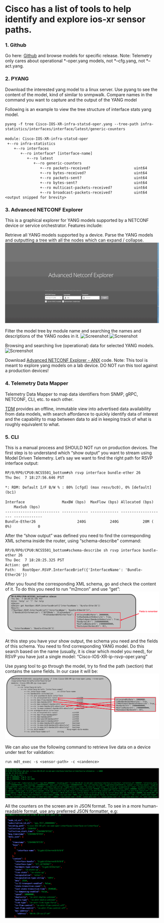 # Cisco has a list of tools to help identify and explore ios-xr sensor paths.

### 1. Github
  Go here: [Github](https://github.com/YangModels/yang/tree/master/vendor/cisco/xr) and browse models for specific release. 
  Note: Telemetry only cares about operational *-oper.yang models, not *–cfg.yang, not *–act.yang.
  
### 2. PYANG
  Download the interested yang model to a linux server. 
  Use pyang to see the content of the model, kind of similar to snmpwalk.
  Compare names in the command you want to capture and the output of the YANG model
  
  Following is an example to view the tree structure of interface stats yang model. 
  
  ```console
  pyang -f tree Cisco-IOS-XR-infra-statsd-oper.yang --tree-path infra-statistics/interfaces/interface/latest/generic-counters
 
module: Cisco-IOS-XR-infra-statsd-oper
   +--ro infra-statistics
      +--ro interfaces
         +--ro interface* [interface-name]
            +--ro latest
               +--ro generic-counters
                  +--ro packets-received?                    uint64
                  +--ro bytes-received?                      uint64
                  +--ro packets-sent?                        uint64
                  +--ro bytes-sent?                          uint64
                  +--ro multicast-packets-received?          uint64
                  +--ro broadcast-packets-received?          uint64
<output snipped for brevity>
```

### 3. Advanced NETCONF Explorer 
This is a graphical explorer for YANG models supported by a NETCONF device or service orchestrator. Features include:

 Retrieve all YANG models supported by a device.
 Parse the YANG models and outputting a tree with all the nodes which can expand / collapse.
 ![Screenshot](../images/anx1.gif)
    
 Filter the model tree by module name and searching the names and descriptions of the YANG nodes in it.
 ![Screenshot](../images/anx2.gif)
 ![Screenshot](../images/anx3.gif)
    
 Browsing and searching live (operational) data for selected YANG models.
 ![Screenshot](../images/anx4.gif)
    
Download [Advanced NETCONF Explorer - ANX](https://github.com/cisco-ie/anx) code. 
Note: This tool is meant to explore yang models on a lab device. DO NOT run this tool against a production devices!

### 4. Telemetry Data Mapper 

Telemetry Data Mapper to map data identifiers from SNMP, gRPC, NETCONF, CLI, etc. to each other.

[TDM](https://github.com/cisco-ie/tdm) provides an offline, immutable view into advertised data availability from data models, with search affordance to quickly identify data of interest and the capability to map between data to aid in keeping track of what is roughly equivalent to what.

### 5. CLI

This is a manual process and SHOULD NOT run on production devices. The first step is to understand which “show output” you want to stream using Model Driven Telemetry. Let’s say we want to find the right path for RSVP interface output:  
```console
RP/0/RP0/CPU0:NCS5501_bottom#sh rsvp interface bundle-ether 26   
Thu Dec  7 18:27:56.646 PST

*: RDM: Default I/F B/W % : 80% [cfgd] (max resv/bc0), 0% [default] (bc1)

Interface                 MaxBW (bps)  MaxFlow (bps) Allocated (bps)      MaxSub (bps) 
------------------------- ------------ ------------- -------------------- -------------
Bundle-Ether26                   240G           240G           20M (  0%)            0 
```

After the “show output” was defined you need to find the corresponding XML schema inside the router, using “schema-describe” command:
```console
RP/0/RP0/CPU0:NCS5501_bottom#schema-describe sh rsvp interface bundle-ether 26
Thu Dec  7 18:28:25.325 PST
Action: get
Path:   RootOper.RSVP.InterfaceBrief({'InterfaceName': 'Bundle-Ether26'})
```

After you found the corresponding XML schema, go and check the content of it. To do this you need to run “m2mcon” and use “get”:
![Screenshot](../images/show.png)

At this step you have your show output, the schema you need and the fields of this schema. You need to find corresponding YANG model. Do this search based on the name (usually, it is clear which model you need), for RSVP you have just a single model: “Cisco-IOS-XR-ip-rsvp-oper.yang”

Use pyang tool to go through the model, try to find the path (section) that contains the same fields. In our case it will be:  
![Screenshot](../images/yang.png)


We can also use the following command to retrieve live data on a device under test for validation:
```console
run mdt_exec -s <sensor-path> -c <candence> 
```
![Screenshot](../images/mdt_exec.png)

All the counters on the screen are in JSON format. To see in a more human-readable format, use any preferred JSON formatter, e.g:
![Screenshot](../images/json.png)





